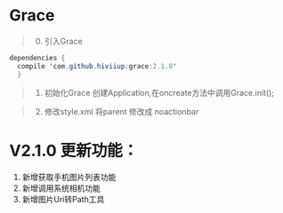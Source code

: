# Grace
>0. 引入Grace
  ```java
  dependencies {
    compile 'com.github.hiviiup:grace:2.1.0'
	}
  ```
>1. 初始化Grace
  创建Application,在oncreate方法中调用Grace.init();
  
>2. 修改style.xml
  将parent 修改成 noactionbar

   <style name="AppTheme" parent="Theme.AppCompat.Light.NoActionBar"> 
        <item name="colorPrimary">@color/colorPrimary</item> 
        <item name="colorPrimaryDark">@color/colorPrimaryDark</item> 
        <item name="colorAccent">@color/colorAccent</item> 
	</style>
 
    


# V2.1.0 更新功能：
1. 新增获取手机图片列表功能
2. 新增调用系统相机功能
3. 新增图片Uri转Path工具

